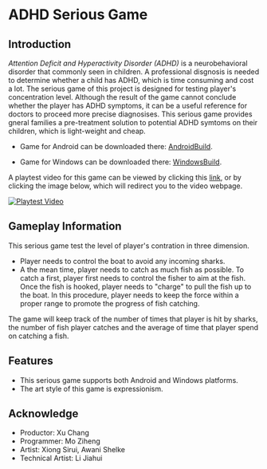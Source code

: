 # ADHD Serious Game


## Introduction

*Attention Deficit and Hyperactivity Disorder (ADHD)* is a neurobehavioral disorder that commonly seen in children. A professional disgnosis is needed to determine whether a child has ADHD, which is time consuming and cost a lot. The serious game of this project is designed for testing player's concentration level. Although the result of the game cannot conclude whether the player has ADHD symptoms, it can be a useful reference for doctors to proceed more precise diagnosises. This serious game provides gneral families a pre-treatment solution to potential ADHD symtoms on their children, which is light-weight and cheap.

+ Game for Android can be downloaded there: [AndroidBuild](AndroidBuild/).

+ Game for Windows can be downloaded there: [WindowsBuild](WindowsBuild/).


A playtest video for this game can be viewed by clicking this [link](https://youtu.be/Ws5t3mLfgKA), or by clicking the image below, which will redirect you to the video webpage.

[![Playtest Video](https://img.youtube.com/vi/Ws5t3mLfgKA/0.jpg)](https://www.youtube.com/watch?v=Ws5t3mLfgKA)

## Gameplay Information

This serious game test the level of player's contration in three dimension.
+ Player needs to control the boat to avoid any incoming sharks.
+ A the mean time, player needs to catch as much fish as possible. To catch a first, player first needs to control the fisher to aim at the fish. Once the fish is hooked, player needs to "charge" to pull the fish up to the boat. In this procedure, player needs to keep the force within a proper range to promote the progress of fish catching.

The game will keep track of the number of times that player is hit by sharks, the number of fish player catches and the average of time that player spend on catching a fish.

## Features
+ This serious game supports both Android and Windows platforms.
+ The art style of this game is expressionism.

## Acknowledge
+ Productor: Xu Chang 
+ Programmer: Mo Ziheng
+ Artist: Xiong Sirui, Awani Shelke
+ Technical Artist: Li Jiahui
